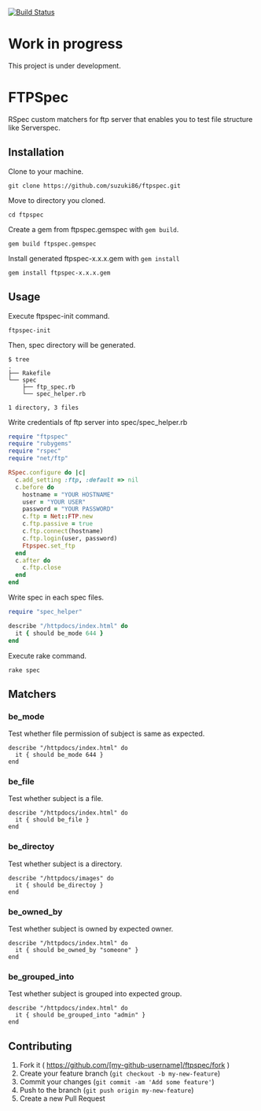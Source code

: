 [![Build Status](https://travis-ci.org/suzuki86/ftpspec.svg?branch=master)](https://travis-ci.org/suzuki86/ftpspec)

# Work in progress

This project is under development.

# FTPSpec

RSpec custom matchers for ftp server that enables you to test file structure like Serverspec.

## Installation

Clone to your machine.

```
git clone https://github.com/suzuki86/ftpspec.git
```

Move to directory you cloned.

```
cd ftpspec
```

Create a gem from ftpspec.gemspec with `gem build`.

```
gem build ftpspec.gemspec
```

Install generated ftpspec-x.x.x.gem with `gem install`

```
gem install ftpspec-x.x.x.gem
```

## Usage

Execute ftpspec-init command.

```
ftpspec-init
```

Then, spec directory will be generated.

```
$ tree
.
├── Rakefile
└── spec
    ├── ftp_spec.rb
    └── spec_helper.rb

1 directory, 3 files
```

Write credentials of ftp server into spec/spec_helper.rb

```ruby
require "ftpspec"
require "rubygems"
require "rspec"
require "net/ftp"

RSpec.configure do |c| 
  c.add_setting :ftp, :default => nil 
  c.before do
    hostname = "YOUR HOSTNAME"
    user = "YOUR USER"
    password = "YOUR PASSWORD"
    c.ftp = Net::FTP.new
    c.ftp.passive = true
    c.ftp.connect(hostname)
    c.ftp.login(user, password)
    Ftpspec.set_ftp
  end 
  c.after do
    c.ftp.close
  end 
end
```

Write spec in each spec files.

```ruby
require "spec_helper"

describe "/httpdocs/index.html" do
  it { should be_mode 644 }
end
```

Execute rake command.

```
rake spec
```

## Matchers

### be_mode

Test whether file permission of subject is same as expected.

```
describe "/httpdocs/index.html" do
  it { should be_mode 644 }
end
```

### be_file

Test whether subject is a file.

```
describe "/httpdocs/index.html" do
  it { should be_file }
end
```

### be_directoy

Test whether subject is a directory.

```
describe "/httpdocs/images" do
  it { should be_directoy }
end
```

### be_owned_by

Test whether subject is owned by expected owner.

```
describe "/httpdocs/index.html" do
  it { should be_owned_by "someone" }
end
```

### be_grouped_into

Test whether subject is grouped into expected group.

```
describe "/httpdocs/index.html" do
  it { should be_grouped_into "admin" }
end
```

## Contributing

1. Fork it ( https://github.com/[my-github-username]/ftpspec/fork )
2. Create your feature branch (`git checkout -b my-new-feature`)
3. Commit your changes (`git commit -am 'Add some feature'`)
4. Push to the branch (`git push origin my-new-feature`)
5. Create a new Pull Request

